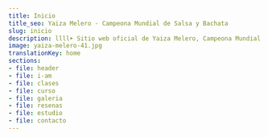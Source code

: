 ```yaml
---
title: Inicio
title_seo: Yaiza Melero - Campeona Mundial de Salsa y Bachata
slug: inicio
description: llll➤ Sitio web oficial de Yaiza Melero, Campeona Mundial de Salsa y Bachata ✅ Clases Online de Salsa.
image: yaiza-melero-41.jpg
translationKey: home
sections:
- file: header
- file: i-am
- file: clases
- file: curso
- file: galeria
- file: resenas
- file: estudio
- file: contacto
---
```

